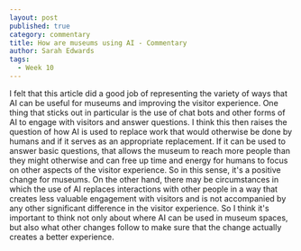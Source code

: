 ```yaml
---
layout: post
published: true
category: commentary
title: How are museums using AI - Commentary
author: Sarah Edwards
tags:
  - Week 10
---
```

I felt that this article did a good job of representing the variety of ways that AI can be useful for museums and improving the visitor experience. One thing that sticks out in particular is the use of chat bots and other forms of AI to engage with visitors and answer questions. I think this then raises the question of how AI is used to replace work that would otherwise be done by humans and if it serves as an appropriate replacement. If it can be used to answer basic questions, that allows the museum to reach more people than they might otherwise and can free up time and energy for humans to focus on other aspects of the visitor experience. So in this sense, it's a positive change for museums. On the other hand, there may be circumstances in which the use of AI replaces interactions with other people in a way that creates less valuable engagement with visitors and is not accompanied by any other significant difference in the visitor experience. So I think it's important to think not only about where AI can be used in museum spaces, but also what other changes follow to make sure that the change actually creates a better experience.
